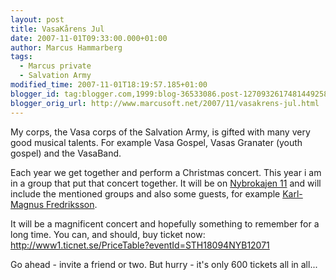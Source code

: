 ```yaml
---
layout: post
title: VasaKårens Jul
date: 2007-11-01T09:33:00.000+01:00
author: Marcus Hammarberg
tags:
  - Marcus private
  - Salvation Army
modified_time: 2007-11-01T18:19:57.185+01:00
blogger_id: tag:blogger.com,1999:blog-36533086.post-1270932617481449258
blogger_orig_url: http://www.marcusoft.net/2007/11/vasakrens-jul.html
---
```


My corps, the Vasa corps of the Salvation Army, is
gifted with many very good musical talents. For example
Vasa
Gospel, Vasas Granater (youth gospel) and the VasaBand.

Each year we get together and perform a Christmas concert. This year i
am in a group that put that concert together. It will be on [Nybrokajen
11](http://www.nybrokajen11.rikskonserter.se/) and will include the
mentioned groups and also some guests, for example [Karl-Magnus <span
id="SPELLING_ERROR_8"
class="blsp-spelling-error">Fredriksson](http://www.musiken.nu/).

It will be a magnificent concert and hopefully something to remember for
a long time. You can, and should, buy ticket now:
<http://www1.ticnet.se/PriceTable?eventId=STH18094NYB12071>

Go ahead - invite a friend or two. But hurry - it's only 600 tickets all
in all...
